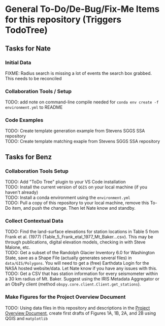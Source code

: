 # General To-Do/De-Bug/Fix-Me Items for this repository (Triggers TodoTree)

## Tasks for Nate
### Initial Data
FIXME: Radius search is missing a lot of events the search box grabbed. This needs to be reconciled  

### Collaboration Tools / Setup  
TODO: add note on command-line compile needed for `conda env create -f environment.yml` to README
### Code Examples  
TODO: Create template generation example from Stevens SGGS SSA repository  
TODO: Create template matching exaple from Stevens SGGS SSA repository  

## Tasks for Benz  
### Collaboration Tools Setup
TODO: Add "ToDo Tree" plugin to your VS Code installation  
TODO: Install the current version of `QGIS` on your local machine (if you haven't already)  
TODO: Install a conda environment using the `environment.yml`  
TODO: Pull a copy of this repository to your local machine, remove this To-Do item, and push the change. Then let Nate know and standby.  

### Collect Contextual Data
TODO: Find the land-surface elevations for station locations in Table 5 from Frank et al. (1977) (Table_5_Frank_etal_1977_Mt_Baker...csv). This may be through publications, digital elevation models, checking in with Steve Malone, etc.  
TODO: Get a subset of the Randolph Glacier Inventory 6.0 for Washington State, save as a Shape File (actually generates several files) in `data/GIS/Polygons`. You will need to get a (free) Earthdata Login for the NASA hosted website/data. Let Nate know if you have any issues with this.  
TODO: Get a CSV that has station information for every seismometer within a 30 km radius of Mt. Baker. Suggest using the IRIS Metadata Aggregator or an ObsPy client (method `obspy.core.client.Client.get_stations`).  

### Make Figures for the Project Overview Document  
TODO: Using data files in this repository and descriptions in the [Project Overview Document](https://docs.google.com/document/d/1d9cfkK4y1T6hd_p6u7PEp3NhYLGydLFzR-DxrLNWt7c/edit?usp=share_link), create first drafts of Figures 1A, 1B, 2A, and 2B using QGIS and `matplotlib`